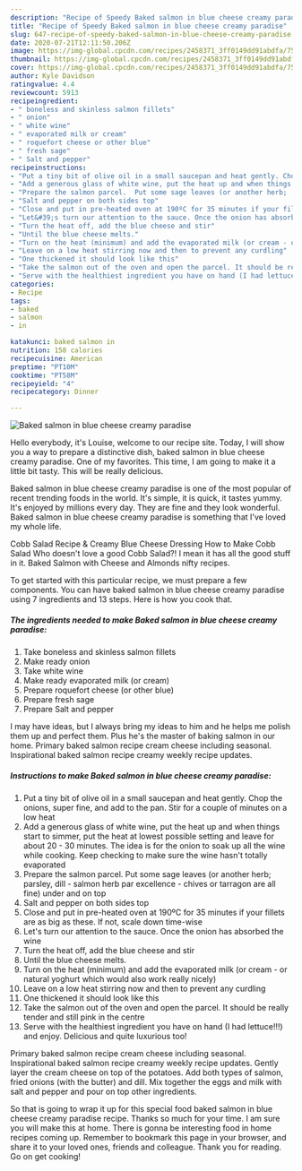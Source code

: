 ```yaml
---
description: "Recipe of Speedy Baked salmon in blue cheese creamy paradise"
title: "Recipe of Speedy Baked salmon in blue cheese creamy paradise"
slug: 647-recipe-of-speedy-baked-salmon-in-blue-cheese-creamy-paradise
date: 2020-07-21T12:11:50.206Z
image: https://img-global.cpcdn.com/recipes/2458371_3ff0149dd91abdfa/751x532cq70/baked-salmon-in-blue-cheese-creamy-paradise-recipe-main-photo.jpg
thumbnail: https://img-global.cpcdn.com/recipes/2458371_3ff0149dd91abdfa/751x532cq70/baked-salmon-in-blue-cheese-creamy-paradise-recipe-main-photo.jpg
cover: https://img-global.cpcdn.com/recipes/2458371_3ff0149dd91abdfa/751x532cq70/baked-salmon-in-blue-cheese-creamy-paradise-recipe-main-photo.jpg
author: Kyle Davidson
ratingvalue: 4.4
reviewcount: 5913
recipeingredient:
- " boneless and skinless salmon fillets"
- " onion"
- " white wine"
- " evaporated milk or cream"
- " roquefort cheese or other blue"
- " fresh sage"
- " Salt and pepper"
recipeinstructions:
- "Put a tiny bit of olive oil in a small saucepan and heat gently. Chop the onions, super fine, and add to the pan. Stir for a couple of minutes on a low heat"
- "Add a generous glass of white wine, put the heat up and when things start to simmer, put the heat at lowest possible setting and leave for about 20 - 30 minutes. The idea is for the onion to soak up all the wine while cooking. Keep checking to make sure the wine hasn&#39;t totally evaporated"
- "Prepare the salmon parcel.  Put some sage leaves (or another herb;  parsley, dill - salmon herb par excellence - chives or tarragon are all fine) under and on top"
- "Salt and pepper on both sides top"
- "Close and put in pre-heated oven at 190ºC for 35 minutes if your fillets are as big as these. If not, scale down time-wise"
- "Let&#39;s turn our attention to the sauce. Once the onion has absorbed the wine"
- "Turn the heat off, add the blue cheese and stir"
- "Until the blue cheese melts."
- "Turn on the heat (minimum) and add the evaporated milk (or cream - or natural yoghurt which would also work really nicely)"
- "Leave on a low heat stirring now and then to prevent any curdling"
- "One thickened it should look like this"
- "Take the salmon out of the oven and open the parcel. It should be really tender and still pink in the centre"
- "Serve with the healthiest ingredient you have on hand (I had lettuce!!!) and enjoy. Delicious and quite luxurious too!"
categories:
- Recipe
tags:
- baked
- salmon
- in

katakunci: baked salmon in 
nutrition: 158 calories
recipecuisine: American
preptime: "PT10M"
cooktime: "PT58M"
recipeyield: "4"
recipecategory: Dinner

---
```



![Baked salmon in blue cheese creamy paradise](https://img-global.cpcdn.com/recipes/2458371_3ff0149dd91abdfa/751x532cq70/baked-salmon-in-blue-cheese-creamy-paradise-recipe-main-photo.jpg)

Hello everybody, it's Louise, welcome to our recipe site. Today, I will show you a way to prepare a distinctive dish, baked salmon in blue cheese creamy paradise. One of my favorites. This time, I am going to make it a little bit tasty. This will be really delicious.

Baked salmon in blue cheese creamy paradise is one of the most popular of recent trending foods in the world. It's simple, it is quick, it tastes yummy. It's enjoyed by millions every day. They are fine and they look wonderful. Baked salmon in blue cheese creamy paradise is something that I've loved my whole life.

Cobb Salad Recipe &amp; Creamy Blue Cheese Dressing How to Make Cobb Salad Who doesn&#39;t love a good Cobb Salad?! I mean it has all the good stuff in it. Baked Salmon with Cheese and Almonds nifty recipes.


To get started with this particular recipe, we must prepare a few components. You can have baked salmon in blue cheese creamy paradise using 7 ingredients and 13 steps. Here is how you cook that.

<!--inarticleads1-->

##### The ingredients needed to make Baked salmon in blue cheese creamy paradise:

1. Take  boneless and skinless salmon fillets
1. Make ready  onion
1. Take  white wine
1. Make ready  evaporated milk (or cream)
1. Prepare  roquefort cheese (or other blue)
1. Prepare  fresh sage
1. Prepare  Salt and pepper


I may have ideas, but I always bring my ideas to him and he helps me polish them up and perfect them. Plus he&#39;s the master of baking salmon in our home. Primary baked salmon recipe cream cheese including seasonal. Inspirational baked salmon recipe creamy weekly recipe updates. 

<!--inarticleads2-->

##### Instructions to make Baked salmon in blue cheese creamy paradise:

1. Put a tiny bit of olive oil in a small saucepan and heat gently. Chop the onions, super fine, and add to the pan. Stir for a couple of minutes on a low heat
1. Add a generous glass of white wine, put the heat up and when things start to simmer, put the heat at lowest possible setting and leave for about 20 - 30 minutes. The idea is for the onion to soak up all the wine while cooking. Keep checking to make sure the wine hasn&#39;t totally evaporated
1. Prepare the salmon parcel.  Put some sage leaves (or another herb;  parsley, dill - salmon herb par excellence - chives or tarragon are all fine) under and on top
1. Salt and pepper on both sides top
1. Close and put in pre-heated oven at 190ºC for 35 minutes if your fillets are as big as these. If not, scale down time-wise
1. Let&#39;s turn our attention to the sauce. Once the onion has absorbed the wine
1. Turn the heat off, add the blue cheese and stir
1. Until the blue cheese melts.
1. Turn on the heat (minimum) and add the evaporated milk (or cream - or natural yoghurt which would also work really nicely)
1. Leave on a low heat stirring now and then to prevent any curdling
1. One thickened it should look like this
1. Take the salmon out of the oven and open the parcel. It should be really tender and still pink in the centre
1. Serve with the healthiest ingredient you have on hand (I had lettuce!!!) and enjoy. Delicious and quite luxurious too!


Primary baked salmon recipe cream cheese including seasonal. Inspirational baked salmon recipe creamy weekly recipe updates. Gently layer the cream cheese on top of the potatoes. Add both types of salmon, fried onions (with the butter) and dill. Mix together the eggs and milk with salt and pepper and pour on top other ingredients. 

So that is going to wrap it up for this special food baked salmon in blue cheese creamy paradise recipe. Thanks so much for your time. I am sure you will make this at home. There is gonna be interesting food in home recipes coming up. Remember to bookmark this page in your browser, and share it to your loved ones, friends and colleague. Thank you for reading. Go on get cooking!
